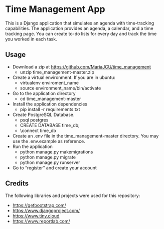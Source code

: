 # Time Management App

This is a Django application that simulates an agenda with time-tracking capabilities. The application provides an agenda, a calendar, and a time tracking page. You can create to-do lists for every day and track the time you worked in each task.

## Usage
* Download a zip at https://github.com/MariaJCU/time_management
  * unzip time_management-master.zip
* Create a virtual environment. If you are in ubuntu:
  * virtualenv enviroment_name
  * source environment_name/bin/activate
* Go to the application directory
  * cd time_management-master
* Install the application dependencies
  * pip install -r requirements.txt
* Create PostgreSQL Database.
  * psql postgres
  * CREATE DATABASE time_db;
  * \connect time_db
* Create an .env file in the time_management-master directory. You may use the .env.example as reference.
* Run the application
  * python manage.py makemigrations
  * python manage.py migrate
  * python manage.py runserver
* Go to “register” and create your account

## Credits
The following libraries and projects were used for this repository:
* https://getbootstrap.com/
* https://www.djangoproject.com/
* https://www.tiny.cloud
* https://www.reportlab.com/

